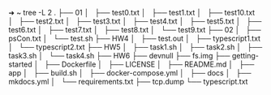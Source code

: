 ➜  ~ tree -L 2
.
├── 01
│   ├── test0.txt
│   ├── test1.txt
│   ├── test10.txt
│   ├── test2.txt
│   ├── test3.txt
│   ├── test4.txt
│   ├── test5.txt
│   ├── test6.txt
│   ├── test7.txt
│   ├── test8.txt
│   └── test9.txt
├── 02
│   ├── psCon.txt
│   └── test.sh
├── HW4
│   ├── test.out
│   ├── typescript1.txt
│   └── typescript2.txt
├── HW5
│   ├── task1.sh
│   ├── task2.sh
│   ├── task3.sh
│   └── task4.sh
├── HW6
├── devnull
├── fs.img
├── getting-started
│   ├── Dockerfile
│   ├── LICENSE
│   ├── README.md
│   ├── app
│   ├── build.sh
│   ├── docker-compose.yml
│   ├── docs
│   ├── mkdocs.yml
│   └── requirements.txt
├── tcp.dump
└── typescript.txt
